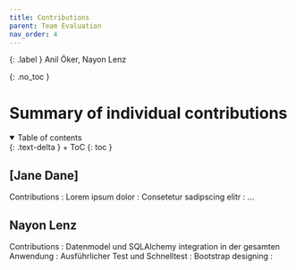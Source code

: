 ```yaml
---
title: Contributions
parent: Team Evaluation
nav_order: 4
---
```


{: .label }
Anil Öker, Nayon Lenz

{: .no_toc }
# Summary of individual contributions

<details open markdown="block">
{: .text-delta }
<summary>Table of contents</summary>
+ ToC
{: toc }
</details>

## [Jane Dane]

Contributions
: Lorem ipsum dolor
: Consetetur sadipscing elitr
: ...

## Nayon Lenz

Contributions
: Datenmodel und SQLAlchemy integration in der gesamten Anwendung
: Ausführlicher Test und Schnelltest
: Bootstrap designing
: 
